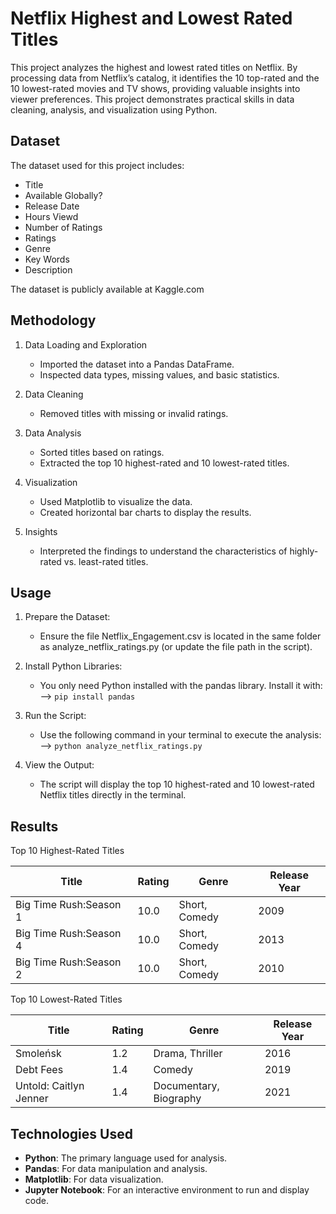 # Netflix Highest and Lowest Rated Titles

This project analyzes the highest and lowest rated titles on Netflix. By processing data from Netflix’s catalog, it identifies the 10 top-rated and the 10 lowest-rated movies and TV shows, providing valuable insights into viewer preferences.
This project demonstrates practical skills in data cleaning, analysis, and visualization using Python.

## Dataset 
The dataset used for this project includes:
- Title
- Available Globally?
- Release Date
- Hours Viewd
- Number of Ratings
- Ratings
- Genre
- Key Words
- Description

The dataset is publicly available at Kaggle.com

## Methodology 
1. Data Loading and Exploration
   - Imported the dataset into a Pandas DataFrame.
   - Inspected data types, missing values, and basic statistics.
   
2. Data Cleaning
   - Removed titles with missing or invalid ratings.

3. Data Analysis
   - Sorted titles based on ratings.
   - Extracted the top 10 highest-rated and 10 lowest-rated titles.

4. Visualization
   - Used Matplotlib to visualize the data.
   - Created horizontal bar charts to display the results.

5. Insights
   - Interpreted the findings to understand the characteristics of highly-rated vs. least-rated titles.


## Usage
1. Prepare the Dataset:
   - Ensure the file Netflix_Engagement.csv is located in the same folder as analyze_netflix_ratings.py (or update the file path in the script).

2. Install Python Libraries:
   - You only need Python installed with the pandas library. Install it with: --> ```pip install pandas```

3. Run the Script:
   - Use the following command in your terminal to execute the analysis: --> ```python analyze_netflix_ratings.py```

4. View the Output:
   - The script will display the top 10 highest-rated and 10 lowest-rated Netflix titles directly in the terminal. 

## Results 
Top 10 Highest-Rated Titles

| Title                       | Rating | Genre          | Release Year |
|-----------------------------|--------|----------------|--------------|
| Big Time Rush:Season 1      | 10.0   | Short, Comedy  | 2009         |
| Big Time Rush:Season 4      | 10.0   | Short, Comedy  | 2013         |
| Big Time Rush:Season 2      | 10.0   | Short, Comedy  | 2010         |

Top 10 Lowest-Rated Titles

| Title                       | Rating | Genre                   | Release Year |
|-----------------------------|--------|-------------------------|--------------|
| Smoleńsk                    | 1.2    | Drama, Thriller         | 2016         |
| Debt Fees                   | 1.4    | Comedy                  | 2019         |
| Untold: Caitlyn Jenner      | 1.4    | Documentary, Biography  | 2021         |



## Technologies Used
- **Python**: The primary language used for analysis.
- **Pandas**: For data manipulation and analysis.
- **Matplotlib**: For data visualization.
- **Jupyter Notebook**: For an interactive environment to run and display code.

